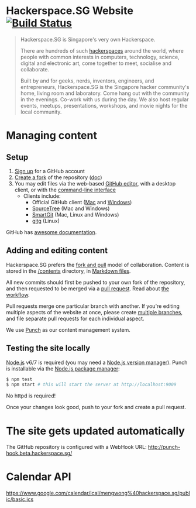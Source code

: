 # Hackerspace.SG Website [![Build Status](https://travis-ci.org/hackerspacesg/hackerspace.sg.png)](https://travis-ci.org/hackerspacesg/hackerspace.sg)

>Hackerspace.SG is Singapore's very own Hackerspace. 
>
>There are hundreds of such [hackerspaces](http://www.hackerspaces.org/) around the world, where people with common interests in computers, technology, science, digital and electronic art, come together to meet, socialise and collaborate.
>
>Built by and for geeks, nerds, inventors, engineers, and entrepreneurs, Hackerspace.SG is the Singapore hacker community's home, living room and laboratory.  Come hang out with the community in the evenings.  Co-work with us during the day.  We also host regular events, meetups, presentations, workshops, and movie nights for the local community.

# Managing content

## Setup

1. [Sign up](https://github.com/join) for a GitHub account
1. [Create a fork](https://github.com/hackerspacesg/hackerspace.sg/fork) of the repository ([doc](https://help.github.com/articles/fork-a-repo))
1. You may edit files via the web-based [GitHub editor](https://help.github.com/articles/editing-files), with a desktop client, or with the [command-line interface](http://gitref.org/)
    * Clients include:
      * Official GitHub client ([Mac](https://mac.github.com/) and [Windows](https://windows.github.com/))
      * [SourceTree](http://www.sourcetreeapp.com/) (Mac and Windows)
      * [SmartGit](http://www.syntevo.com/smartgithg/) (Mac, Linux and Windows)
      * [gitg](https://github.com/jessevdk/gitg) (Linux)

GitHub has [awesome documentation](https://help.github.com/).

## Adding and editing content

Hackerspace.SG prefers the [fork and pull](https://help.github.com/articles/using-pull-requests#fork--pull) model of collaboration. Content is stored in the [/contents](https://github.com/hackerspacesg/hackerspace.sg/tree/master/contents) directory, in [Markdown files](https://github.com/adam-p/markdown-here/wiki/Markdown-Cheatsheet).

All new commits should first be pushed to your own fork of the repository, and then requested to be merged via a [pull request](https://github.com/hackerspacesg/hackerspace.sg/compare/). Read about [the workflow](https://guides.github.com/introduction/flow/).

Pull requests merge one particular branch with another. If you're editing multiple aspects of the website at once, please create [multiple branches](https://help.github.com/articles/creating-and-deleting-branches-within-your-repository), and file separate pull requests for each individual aspect.

We use [Punch](https://github.com/laktek/punch/wiki) as our content management system.

## Testing the site locally

[Node.js](http://nodejs.org/) v6/7 is required (you may need a [Node.js version manager](https://github.com/nodenv/nodenv/wiki/Alternatives)). Punch is installable via the [Node.js package manager](https://www.npmjs.org/package/punch):

```bash
$ npm test
$ npm start # this will start the server at http://localhost:9009
```

No httpd is required!

Once your changes look good, push to your fork and create a pull request.

# The site gets updated automatically

The GitHub repository is configured with a WebHook URL: http://punch-hook.beta.hackerspace.sg/

# Calendar API

<https://www.google.com/calendar/ical/mengwong%40hackerspace.sg/public/basic.ics>
